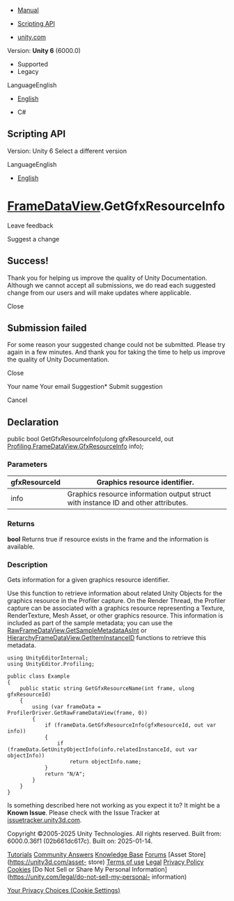 [ ]()

  * [Manual](../Manual/index.html)
  * [Scripting API](../ScriptReference/index.html)

  * [unity.com](https://unity.com/)

Version: **Unity 6** (6000.0)

  * Supported
  * Legacy

LanguageEnglish

  * [English]()

  * C#

[ ](https://docs.unity3d.com)

## Scripting API

Version: Unity 6 Select a different version

LanguageEnglish

  * [English]()

#  [FrameDataView](Profiling.FrameDataView.html).GetGfxResourceInfo

Leave feedback

Suggest a change

## Success!

Thank you for helping us improve the quality of Unity Documentation. Although
we cannot accept all submissions, we do read each suggested change from our
users and will make updates where applicable.

Close

## Submission failed

For some reason your suggested change could not be submitted. Please <a>try
again</a> in a few minutes. And thank you for taking the time to help us
improve the quality of Unity Documentation.

Close

Your name Your email Suggestion* Submit suggestion

Cancel

[ ]()

## Declaration

public bool GetGfxResourceInfo(ulong gfxResourceId, out
[Profiling.FrameDataView.GfxResourceInfo](Profiling.FrameDataView.GfxResourceInfo.html)
info);

### Parameters

gfxResourceId | Graphics resource identifier.  
---|---  
info | Graphics resource information output struct with instance ID and other attributes.  
  
### Returns

**bool** Returns true if resource exists in the frame and the information is
available.

### Description

Gets information for a given graphics resource identifier.

Use this function to retrieve information about related Unity Objects for the
graphics resource in the Profiler capture. On the Render Thread, the Profiler
capture can be associated with a graphics resource representing a Texture,
RenderTexture, Mesh Asset, or other graphics resource. This information is
included as part of the sample metadata; you can use the
[RawFrameDataView.GetSampleMetadataAsInt](Profiling.RawFrameDataView.GetSampleMetadataAsInt.html)
or
[HierarchyFrameDataView.GetItemInstanceID](Profiling.HierarchyFrameDataView.GetItemInstanceID.html)
functions to retrieve this metadata.

    
    
    using UnityEditorInternal;
    using UnityEditor.Profiling;  
      
    public class Example
    {
        public static string GetGfxResourceName(int frame, ulong gfxResourceId)
        {
            using (var frameData = ProfilerDriver.GetRawFrameDataView(frame, 0))
            {
                if (frameData.GetGfxResourceInfo(gfxResourceId, out var info))
                {
                    if (frameData.GetUnityObjectInfo(info.relatedInstanceId, out var objectInfo))
                        return objectInfo.name;
                }
                return "N/A";
            }
        }
    }
    

Is something described here not working as you expect it to? It might be a
**Known Issue**. Please check with the Issue Tracker at
[issuetracker.unity3d.com](https://issuetracker.unity3d.com).

Copyright ©2005-2025 Unity Technologies. All rights reserved. Built from:
6000.0.36f1 (02b661dc617c). Built on: 2025-01-14.

[Tutorials](https://unity3d.com/learn) [Community
Answers](https://answers.unity3d.com) [Knowledge
Base](https://support.unity3d.com/hc/en-us)
[Forums](https://forum.unity3d.com) [Asset Store](https://unity3d.com/asset-
store) [Terms of use](https://docs.unity3d.com/Manual/TermsOfUse.html)
[Legal](https://unity.com/legal) [Privacy
Policy](https://unity.com/legal/privacy-policy)
[Cookies](https://unity.com/legal/cookie-policy) [Do Not Sell or Share My
Personal Information](https://unity.com/legal/do-not-sell-my-personal-
information)

[Your Privacy Choices (Cookie Settings)](javascript:void\(0\);)

